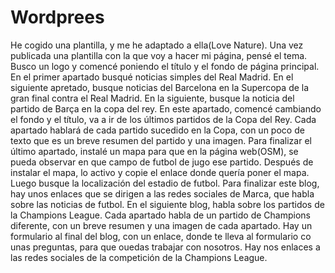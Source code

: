 # Wordprees
He cogido una plantilla, y me he adaptado a ella(Love Nature).
Una vez publicada una plantilla con la que voy a hacer mi página, pensé el tema.
Busco un logo y comencé poniendo el título y el fondo de página principal.
En el primer apartado busqué noticias simples del Real Madrid.
En el siguiente apretado, busque noticias del Barcelona en la Supercopa de la gran final contra el Real Madrid.
En la siguiente, busque la noticia del partido de Barça en la copa del rey.
En este apartado, comencé cambiando el fondo y el título, va a ir de los últimos partidos de la Copa del Rey.
Cada apartado hablará de cada partido sucedido en la Copa, con un poco de texto que es un breve resumen del partido y una imagen.
Para finalizar el último apartado, instalé un mapa para que en la página web(OSM), se pueda observar en que campo de futbol de jugo ese partido.
Después de instalar el mapa, lo activo y copie el enlace donde quería poner el mapa.
Luego busque la localización del estadio de futbol.
Para finalizar este blog, hay unos enlaces que se dirigen a las redes sociales de Marca, que habla sobre las noticias de futbol.
En el siguiente blog, habla sobre los partidos de la Champions League.
Cada apartado habla de un partido de Champions diferente, con un breve resumen y una imagen de cada apartado.
Hay un formulario al final del blog, con un enlace, donde te lleva al formulario co unas preguntas, para que ouedas trabajar con nosotros. 
 Hay nos enlaces a las redes sociales de la competición de la Champions League.
